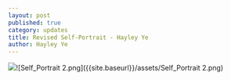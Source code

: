 ```yaml
---
layout: post
published: true
category: updates
title: Revised Self-Portrait - Hayley Ye
author: Hayley Ye
---
```

![]({{site.baseurl}}/assets/Self_Portrait%202.png)![Self_Portrait 2.png]({{site.baseurl}}/assets/Self_Portrait 2.png)
